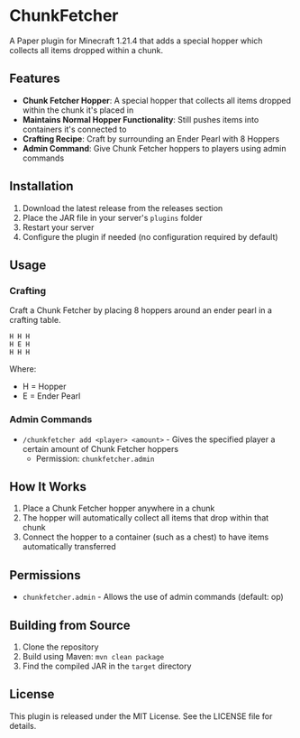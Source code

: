 # ChunkFetcher

A Paper plugin for Minecraft 1.21.4 that adds a special hopper which collects all items dropped within a chunk.

## Features

- **Chunk Fetcher Hopper**: A special hopper that collects all items dropped within the chunk it's placed in
- **Maintains Normal Hopper Functionality**: Still pushes items into containers it's connected to
- **Crafting Recipe**: Craft by surrounding an Ender Pearl with 8 Hoppers
- **Admin Command**: Give Chunk Fetcher hoppers to players using admin commands

## Installation

1. Download the latest release from the releases section
2. Place the JAR file in your server's `plugins` folder
3. Restart your server
4. Configure the plugin if needed (no configuration required by default)

## Usage

### Crafting

Craft a Chunk Fetcher by placing 8 hoppers around an ender pearl in a crafting table.

```
H H H
H E H
H H H
```

Where:
- H = Hopper
- E = Ender Pearl

### Admin Commands

- `/chunkfetcher add <player> <amount>` - Gives the specified player a certain amount of Chunk Fetcher hoppers
  - Permission: `chunkfetcher.admin`

## How It Works

1. Place a Chunk Fetcher hopper anywhere in a chunk
2. The hopper will automatically collect all items that drop within that chunk
3. Connect the hopper to a container (such as a chest) to have items automatically transferred

## Permissions

- `chunkfetcher.admin` - Allows the use of admin commands (default: op)

## Building from Source

1. Clone the repository
2. Build using Maven: `mvn clean package`
3. Find the compiled JAR in the `target` directory

## License

This plugin is released under the MIT License. See the LICENSE file for details. 